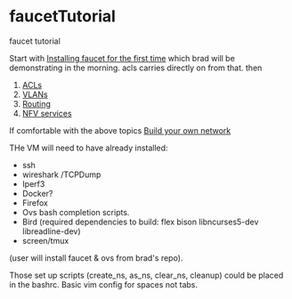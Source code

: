# faucetTutorial
faucet tutorial

Start with [Installing faucet for the first time](https://faucet.readthedocs.io/en/latest/tutorials.html)
which brad will be demonstrating in the morning. acls carries directly on from that.
then
1. [ACLs](ACLs.md)
2. [VLANs](vlan_tutorial.md)
3. [Routing](routing.md)
4. [NFV services](services.md)


If comfortable with the above topics [Build your own network](byon.md)



THe VM will need to have already installed:
- ssh
- wireshark /TCPDump
- Iperf3
- Docker?
- Firefox
- Ovs bash completion scripts.
- Bird (required dependencies to build: flex bison libncurses5-dev libreadline-dev)
- screen/tmux

(user will install faucet & ovs from brad's repo).

Those set up scripts (create_ns, as_ns, clear_ns, cleanup) could be placed in the bashrc.
Basic vim config for spaces not tabs.
